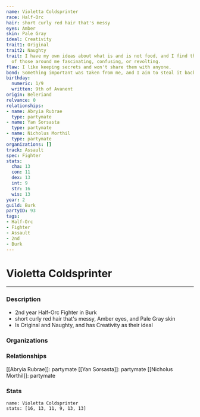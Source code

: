 ```yaml
---
name: Violetta Coldsprinter
race: Half-Orc
hair: short curly red hair that's messy
eyes: Amber
skin: Pale Gray
ideal: Creativity
trait1: Original
trait2: Naughty
trait: I have my own ideas about what is and is not food, and I find the eating habits
  of those around me fascinating, confusing, or revolting.
flaw: I like keeping secrets and won't share them with anyone.
bond: Something important was taken from me, and I aim to steal it back.
birthday:
  numeric: 1/9
  written: 9th of Avanent
origin: Beleriand
relvance: 0
relationships:
- name: Abryia Rubrae
  type: partymate
- name: Yan Sorsasta
  type: partymate
- name: Nicholus Morthil
  type: partymate
organizations: []
track: Assault
spec: Fighter
stats:
  cha: 13
  con: 11
  dex: 13
  int: 9
  str: 16
  wis: 13
year: 2
guild: Burk
partyID: 93
tags:
- Half-Orc
- Fighter
- Assault
- 2nd
- Burk
---
```

# Violetta Coldsprinter
---
### Description
- 2nd year Half-Orc Fighter in Burk
- short curly red hair that's messy, Amber eyes, and Pale Gray skin
- Is Original and Naughty, and has Creativity as their ideal

### Organizations
### Relationships
[[Abryia Rubrae]]: partymate
[[Yan Sorsasta]]: partymate
[[Nicholus Morthil]]: partymate
### Stats
```statblock
name: Violetta Coldsprinter
stats: [16, 13, 11, 9, 13, 13]
```